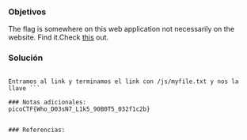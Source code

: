 ### Objetivos 
The flag is somewhere on this web application not necessarily on the website. Find it.Check [this](http://saturn.picoctf.net:59901/) out.
### Solución 

```

Entramos al link y terminamos el link con /js/myfile.txt y nos la llave ```

### Notas adicionales:
picoCTF{Who_D03sN7_L1k5_90B0T5_032f1c2b}


### Referencias: